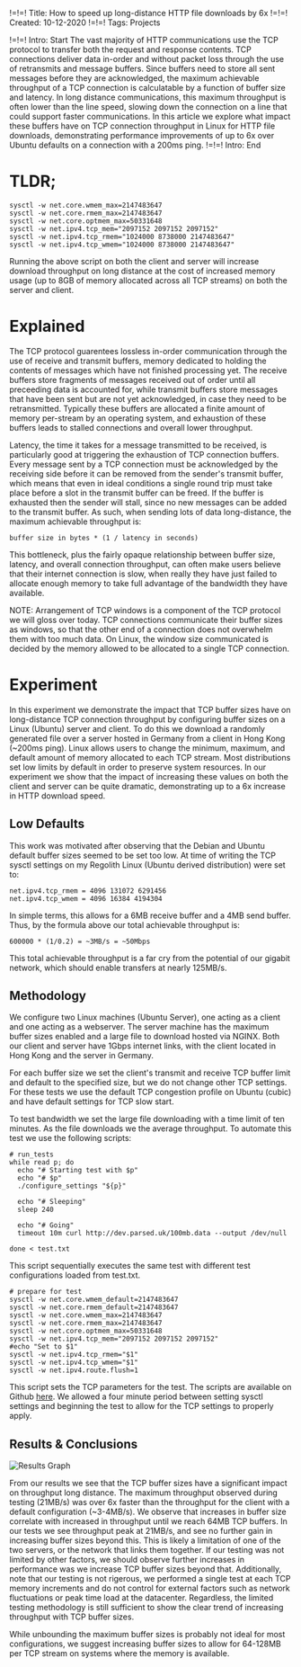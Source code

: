 !=!=! Title: How to speed up long-distance HTTP file downloads by 6x
!=!=! Created: 10-12-2020
!=!=! Tags: Projects 

!=!=! Intro: Start
The vast majority of HTTP communications use the TCP protocol to transfer both the request and response contents. TCP connections deliver data in-order and without packet loss through the use of retransmits and message buffers. Since buffers need to store all sent messages before they are acknowledged, the maximum achievable throughput of a TCP connection is calculatable by a function of buffer size and latency. In long distance communications, this maximum throughput is often lower than the line speed, slowing down the connection on a line that could support faster communications. In this article we explore what impact these buffers have on TCP connection throughput in Linux for HTTP file downloads, demonstrating performance improvements of up to 6x over Ubuntu defaults on a connection with a 200ms ping.
!=!=! Intro: End

# TLDR; 

```
sysctl -w net.core.wmem_max=2147483647
sysctl -w net.core.rmem_max=2147483647
sysctl -w net.core.optmem_max=50331648
sysctl -w net.ipv4.tcp_mem="2097152 2097152 2097152"
sysctl -w net.ipv4.tcp_rmem="1024000 8738000 2147483647"
sysctl -w net.ipv4.tcp_wmem="1024000 8738000 2147483647"
```
Running the above script on both the client and server will increase download throughput on long distance at the cost of increased memory usage (up to 8GB of memory allocated across all TCP streams) on both the server and client.

# Explained

The TCP protocol guarentees lossless in-order communication through the use of receive and transmit buffers, memory dedicated to holding the contents of messages which have not finished processing yet. The receive buffers store fragments of messages received out of order until all preceeding data is accounted for, while transmit buffers store messages that have been sent but are not yet acknowledged, in case they need to be retransmitted. Typically these buffers are allocated a finite amount of memory per-stream by an operating system, and exhaustion of these buffers leads to stalled connections and overall lower throughput.

Latency, the time it takes for a message transmitted to be received, is particularly good at triggering the exhaustion of TCP connection buffers. Every message sent by a TCP connection must be acknowledged by the receiving side before it can be removed from the sender's transmit buffer, which means that even in ideal conditions a single round trip must take place before a slot in the transmit buffer can be freed. If the buffer is exhausted then the sender will stall, since no new messages can be added to the transmit buffer. As such, when sending lots of data long-distance, the maximum achievable throughput is:
```
buffer size in bytes * (1 / latency in seconds)
```
This bottleneck, plus the fairly opaque relationship between buffer size, latency, and overall connection throughput, can often make users believe that their internet connection is slow, when really they have just failed to allocate enough memory to take full advantage of the bandwidth they have available.

NOTE: Arrangement of TCP windows is a component of the TCP protocol we will gloss over today. TCP connections communicate their buffer sizes as windows, so that the other end of a connection does not overwhelm them with too much data. On Linux, the window size communicated is decided by the memory allowed to be allocated to a single TCP connection.

# Experiment

In this experiment we demonstrate the impact that TCP buffer sizes have on long-distance TCP connection throughput by configuring buffer sizes on a Linux (Ubuntu) server and client. To do this we download a randomly generated file over a server hosted in Germany from a client in Hong Kong (~200ms ping). Linux allows users to change the minimum, maximum, and default amount of memory allocated to each TCP stream. Most distributions set low limits by default in order to preserve system resources. In our experiment we show that the impact of increasing these values on both the client and server can be quite dramatic, demonstrating up to a 6x increase in HTTP download speed.

## Low Defaults

This work was motivated after observing that the Debian and Ubuntu default buffer sizes seemed to be set too low. At time of writing the TCP sysctl settings on my Regolith Linux (Ubuntu derived distribution) were set to:
```
net.ipv4.tcp_rmem = 4096 131072 6291456
net.ipv4.tcp_wmem = 4096 16384 4194304
```
In simple terms, this allows for a 6MB receive buffer and a 4MB send buffer. Thus, by the formula above our total achievable throughput is:
```
600000 * (1/0.2) = ~3MB/s = ~50Mbps
```
This total achievable throughput is a far cry from the potential of our gigabit network, which should enable transfers at nearly 125MB/s.

## Methodology

We configure two Linux machines (Ubuntu Server), one acting as a client and one acting as a webserver. The server machine has the maximum buffer sizes enabled and a large file to download hosted via NGINX. Both our client and server have 1Gbps internet links, with the client located in Hong Kong and the server in Germany.

For each buffer size we set the client's transmit and receive TCP buffer limit and default to the specified size, but we do not change other TCP settings. For these tests we use the default TCP congestion profile on Ubuntu (cubic) and have default settings for TCP slow start.

To test bandwidth we set the large file downloading with a time limit of ten minutes. As the file downloads we the average throughput. To automate this test we use the following scripts:
```
# run_tests
while read p; do
  echo "# Starting test with $p"
  echo "# $p"
  ./configure_settings "${p}"

  echo "# Sleeping"
  sleep 240

  echo "# Going"
  timeout 10m curl http://dev.parsed.uk/100mb.data --output /dev/null

done < test.txt 
```
This script sequentially executes the same test with different test configurations loaded from test.txt.

```
# prepare for test
sysctl -w net.core.wmem_default=2147483647
sysctl -w net.core.rmem_default=2147483647
sysctl -w net.core.wmem_max=2147483647
sysctl -w net.core.rmem_max=2147483647
sysctl -w net.core.optmem_max=50331648
sysctl -w net.ipv4.tcp_mem="2097152 2097152 2097152"
#echo "Set to $1"
sysctl -w net.ipv4.tcp_rmem="$1"
sysctl -w net.ipv4.tcp_wmem="$1"
sysctl -w net.ipv4.route.flush=1
```
This script sets the TCP parameters for the test. The scripts are available on Github [here](https://github.com/jawline/tcp-test-configuration). We allowed a four minute period between setting sysctl settings and beginning the test to allow for the TCP settings to properly apply.

## Results & Conclusions

![Results Graph](${{{img:tcp_graph.png:original}}})

From our results we see that the TCP buffer sizes have a significant impact on throughput long distance. The maximum throughput observed during testing (21MB/s) was over 6x faster than the throughput for the client with a default configuration (~3-4MB/s). We observe that increases in buffer size correlate with increased in throughput until we reach 64MB TCP buffers. In our tests we see throughput peak at 21MB/s, and see no further gain in increasing buffer sizes beyond this. This is likely a limitation of one of the two servers, or the network that links them together. If our testing was not limited by other factors, we should observe further increases in performance was we increase TCP buffer sizes beyond that. Additionally, note that our testing is not rigerous, we performed a single test at each TCP memory increments and do not control for external factors such as network fluctuations or peak time load at the datacenter. Regardless, the limited testing methodology is still sufficient to show the clear trend of increasing throughput with TCP buffer sizes.

While unbounding the maximum buffer sizes is probably not ideal for most configurations, we suggest increasing buffer sizes to allow for 64-128MB per TCP stream on systems where the memory is available. 
